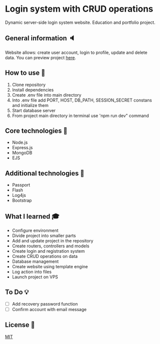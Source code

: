 # Login system with CRUD operations
Dynamic server-side login system website. Education and portfolio project.

## General information :speaker:    
Website allows: create user account, login to profile, update and delete data. You can preview project [here](http://lscrud.toadres.pl).  

## How to use :speech_balloon:  
1. Clone repository  
2. Install dependencies  
3. Create .env file into main directory  
4. Into .env file add PORT, HOST, DB_PATH, SESSION_SECRET constans and initialize them  
5. Start database server  
6. From project main directory in terminal use 'npm run dev" command

## Core technologies :rocket:  
* Node.js  
* Express.js  
* MongoDB   
* EJS

## Additional technologies :link:  
* Passport  
* Flash  
* Log4js
* Bootstrap

## What I learned :mortar_board:  
* Configure environment  
* Divide project into smaller parts  
* Add and update project in the repository  
* Create routers, controllers and models  
* Create login and registration system  
* Create CRUD operations on data  
* Database management  
* Create website using template engine  
* Log action into files  
* Launch project on VPS  

## To Do :bulb:  
- [ ] Add recovery password function  
- [ ] Confirm account with email message  

## License :closed_book:  
[MIT](LICENSE)
